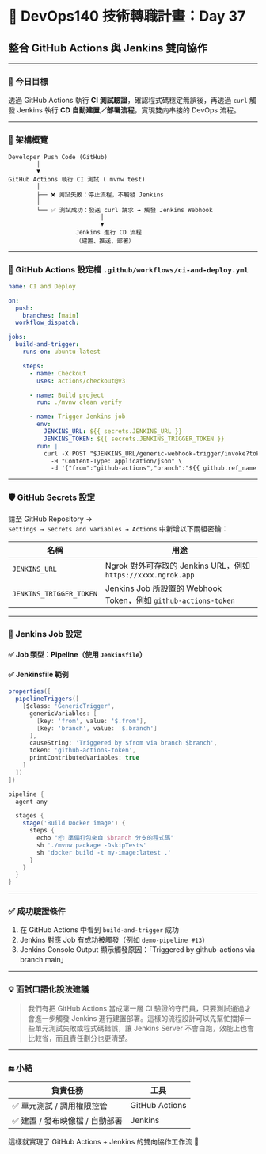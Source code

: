 # 🚀 DevOps140 技術轉職計畫：Day 37  
## 整合 GitHub Actions 與 Jenkins 雙向協作

---

### 🎯 今日目標

透過 GitHub Actions 執行 **CI 測試驗證**，確認程式碼穩定無誤後，再透過 `curl` 觸發 Jenkins 執行 **CD 自動建置／部署流程**，實現雙向串接的 DevOps 流程。

---

### 📌 架構概覽

```text
Developer Push Code (GitHub)
        │
        ▼
GitHub Actions 執行 CI 測試 (.mvnw test)
        │
        ├── ❌ 測試失敗：停止流程，不觸發 Jenkins
        │
        └── ✅ 測試成功：發送 curl 請求 → 觸發 Jenkins Webhook
                          │
                          ▼
                   Jenkins 進行 CD 流程
                   （建置、推送、部署）
```

---

### 🧩 GitHub Actions 設定檔 `.github/workflows/ci-and-deploy.yml`

```yaml
name: CI and Deploy

on:
  push:
    branches: [main]
  workflow_dispatch:

jobs:
  build-and-trigger:
    runs-on: ubuntu-latest

    steps:
      - name: Checkout
        uses: actions/checkout@v3

      - name: Build project
        run: ./mvnw clean verify

      - name: Trigger Jenkins job
        env:
          JENKINS_URL: ${{ secrets.JENKINS_URL }}
          JENKINS_TOKEN: ${{ secrets.JENKINS_TRIGGER_TOKEN }}
        run: |
          curl -X POST "$JENKINS_URL/generic-webhook-trigger/invoke?token=$JENKINS_TOKEN" \
            -H "Content-Type: application/json" \
            -d '{"from":"github-actions","branch":"${{ github.ref_name }}"}'
```

---

### 🛡️ GitHub Secrets 設定

請至 GitHub Repository →  
`Settings → Secrets and variables → Actions` 中新增以下兩組密鑰：

| 名稱 | 用途 |
|------|------|
| `JENKINS_URL` | Ngrok 對外可存取的 Jenkins URL，例如 `https://xxxx.ngrok.app` |
| `JENKINS_TRIGGER_TOKEN` | Jenkins Job 所設置的 Webhook Token，例如 `github-actions-token` |

---

### 🧪 Jenkins Job 設定

#### ✅ Job 類型：Pipeline（使用 `Jenkinsfile`）

#### ✅ Jenkinsfile 範例

```groovy
properties([
  pipelineTriggers([
    [$class: 'GenericTrigger',
      genericVariables: [
        [key: 'from', value: '$.from'],
        [key: 'branch', value: '$.branch']
      ],
      causeString: 'Triggered by $from via branch $branch',
      token: 'github-actions-token',
      printContributedVariables: true
    ]
  ])
])

pipeline {
  agent any

  stages {
    stage('Build Docker image') {
      steps {
        echo "📦 準備打包來自 $branch 分支的程式碼"
        sh './mvnw package -DskipTests'
        sh 'docker build -t my-image:latest .'
      }
    }
  }
}
```

---

### ✅ 成功驗證條件

1. 在 GitHub Actions 中看到 `build-and-trigger` 成功
2. Jenkins 對應 Job 有成功被觸發（例如 `demo-pipeline #13`）
3. Jenkins Console Output 顯示觸發原因：「Triggered by github-actions via branch main」

---

### 💡 面試口語化說法建議

> 我們有把 GitHub Actions 當成第一層 CI 驗證的守門員，只要測試通過才會進一步觸發 Jenkins 進行建置部署。這樣的流程設計可以先幫忙擋掉一些單元測試失敗或程式碼錯誤，讓 Jenkins Server 不會白跑，效能上也會比較省，而且責任劃分也更清楚。

---

### 🔚 小結

| 負責任務 | 工具 |
|----------|------|
| ✅ 單元測試 / 調用權限控管 | GitHub Actions |
| ✅ 建置 / 發布映像檔 / 自動部署 | Jenkins |

這樣就實現了 GitHub Actions + Jenkins 的雙向協作工作流 🎉


